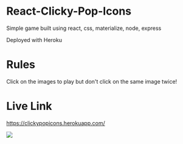 # React-Clicky-Pop-Icons
Simple game built using react, css, materialize, node, express

Deployed with Heroku

# Rules
Click on the images to play but don't click on the same image twice! 

# Live Link
https://clickypopicons.herokuapp.com/

<img src="clicky.png">



